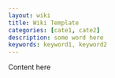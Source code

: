 ```yaml
---
layout: wiki
title: Wiki Template
categories: [cate1, cate2]
description: some word here
keywords: keyword1, keyword2
---
```


Content here